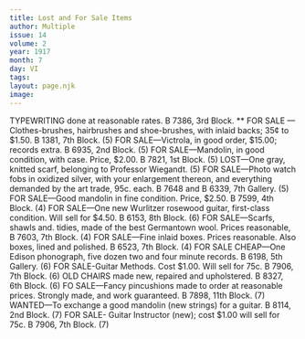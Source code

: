 ```yaml
---
title: Lost and For Sale Items
author: Multiple
issue: 14
volume: 2
year: 1917
month: 7
day: VI
tags:
layout: page.njk
image:
---
```

TYPEWRITING done at reasonable rates. B 7386, 3rd Block. **      FOR SALE — Clothes-brushes, hairbrushes and shoe-brushes, with inlaid backs; 35¢ to $1.50. B 1381, 7th Block. (5)       FOR SALE—Victrola, in good order, $15.00; records extra. B 6935, 2nd Block. (5)       FOR SALE—Mandolin, in good condition, with case. Price, $2.00. B 7821, 1st Block. (5)       LOST—One gray, knitted scarf, belonging to Professor Wiegandt. (5)       FOR SALE—Photo watch fobs in oxidized silver, with your enlargement thereon, and everything demanded by the art trade, 95c. each. B 7648 and B 6339, 7th Gallery. (5)       FOR SALE—Good mandolin in fine condition. Price, $2.50. B 7599, 4th Block. (4)       FOR SALE—One new Wurlitzer rosewood guitar, first-class condition. Will sell for $4.50. B 6153, 8th Block. (6)       FOR SALE—Scarfs, shawls and. tidies, made of the best Germantown wool. Prices reasonable, B 7603, 7th Block. (4)       FOR SALE—Fine inlaid boxes. Prices reasonable. Also boxes, lined and polished. B 6523, 7th Block. (4)       FOR SALE CHEAP—One Edison phonograph, five dozen two and four minute records. B 6198, 5th Gallery. (6)       FOR SALE-Guitar Methods. Cost $1.00. Will sell for 75c. B 7906, 7th Block. (6)       OLD CHAIRS made new, repaired and upholstered. B 8327, 6th Block. (6)       FO SALE—Fancy pincushions made to order at reasonable prices. Strongly made, and work guaranteed. B 7898, 11th Block. (7)       WANTED—To exchange a good mandolin (new strings) for a guitar. B 8114, 2nd Block. (7)       FOR SALE- Guitar Instructor (new); cost $1.00 will sell for 75c. B 7906, 7th Block. (7)




